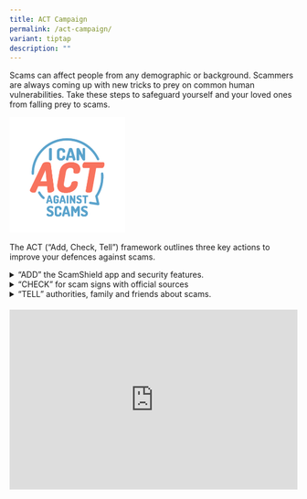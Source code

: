 ```yaml
---
title: ACT Campaign
permalink: /act-campaign/
variant: tiptap
description: ""
---
```

<p>Scams can affect people from any demographic or background. Scammers are
always coming up with new tricks to prey on common human vulnerabilities.
Take these steps to safeguard yourself and your loved ones from falling
prey to scams.</p>
<p></p>
<div class="isomer-image-wrapper">
<img style="width: 40%;" height="auto" width="100%" alt="" src="/images/ACT Campaign/ACT_logo_wbg.png">
</div>
<p>The ACT (“Add, Check, Tell”) framework outlines three key actions to improve
your defences against scams.</p>
<div data-type="detailGroup" class="isomer-accordion isomer-accordion-white">
<details class="isomer-details">
<summary>“ADD” the ScamShield app and security features.</summary>
<div data-type="detailsContent" class="isomer-details-content">
<p></p>
<div class="isomer-image-wrapper">
<img style="width: 50%;" height="auto" width="100%" alt="" src="/images/Orange.png">
</div>
<ul data-tight="true" class="tight">
<li>
<p>The ScamShield app helps to block scam calls and filter or flag scam SMSes.
With ScamShield, you can expect to receive reduced numbers of scam calls.
You can also expect fewer malicious SMSes, such as those offering fake
job offers and loans, or tricking you into clicking malicious links.</p>
</li>
<li>
<p>Install anti-virus apps to prevent malware. Anti-virus apps which can
detect malware and malicious phishing links are keys to safeguarding your
devices and accounts. CSA has put together a list of recommended apps which
users can download to suit their needs and budget - <a href="https://www.csa.gov.sg/our-programmes/cybersecurity-outreach/cybersecurity-campaigns/the-unseen-enemy-campaign/add-scamshield-and-anti-virus-apps" rel="noopener noreferrer nofollow" target="_blank"><u>Add ScamShield and Anti-Virus Apps</u></a>.</p>
</li>
</ul>
</div>
</details>
<details class="isomer-details">
<summary>“CHECK” for scam signs with official sources</summary>
<div data-type="detailsContent" class="isomer-details-content">
<p></p>
<div class="isomer-image-wrapper">
<img style="width: 50%;" height="auto" width="100%" alt="" src="/images/Green.png">
</div>
<ul data-tight="true" class="tight">
<li>
<p>When you receive a phone call or message asking for your personal information,
banking credentials, or to transfer money, always check and verify.</p>
</li>
<li>
<p>First, check with the organization involved. For example, if the caller/sender
claims to be from a bank, call the official hotline of the bank to verify.</p>
</li>
<li>
<p>If the caller/sender claims to be a Government official, check with the
said agency directly.</p>
</li>
<li>
<p>If the message appears to be sent by a delivery company, and you are expecting
a delivery, check with the delivery company directly.</p>
</li>
<li>
<p>Government agencies and banks will never send you messages with Uniform
Resource Locator to request for your personal information or banking credentials.
If in doubt, do not click on such links. Government agencies will also
not ask for your personal particulars or banking credentials over the phone,
via SMSes, or emails.</p>
</li>
</ul>
</div>
</details>
<details class="isomer-details">
<summary>“TELL” authorities, family and friends about scams.</summary>
<div data-type="detailsContent" class="isomer-details-content">
<p></p>
<div class="isomer-image-wrapper">
<img style="width: 50%;" height="auto" width="100%" alt="" src="/images/Pink.png">
</div>
<ul data-tight="true" class="tight">
<li>
<p>If you suspect that you have fallen prey to a scam, call your bank or
use the bank’s mobile application to activate the emergency “kill-switch”.
This enables the bank to promptly suspend your account to prevent scammers
from transferring your funds.</p>
</li>
<li>
<p>You should also file a police report immediately via <a href="https://eservices1.police.gov.sg/phub/eservices/landingpage/police-report" rel="noopener noreferrer nofollow" target="_blank"><u>e-report online</u></a> or
in person at the nearest Neighbourhood Police Centre or Neighbourhood Police
Post.</p>
</li>
<li>
<p>You can also share your scam encounters via the ScamShield app and/or
the ScamShield Bot. Your sharing can help prevent other potential victims
from falling prey.</p>
</li>
<li>
<p>Tell your family and friends about the latest scam trends. You can prevent
them from falling prey to scams by doing so.</p>
</li>
</ul>
</div>
</details>
</div>
<h4></h4>
<div class="iframe-wrapper">
<iframe height="315" width="100%" allowfullscreen="true" frameborder="0" src="https://www.youtube.com/embed/5wPxjwKtB0c?si=1Zds-hsZVG75R6Mu"></iframe>
</div>
<p></p>